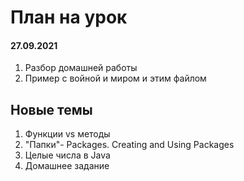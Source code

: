 # План на урок 

#### 27.09.2021

1. Разбор домашней работы
2. Пример с войной и миром и этим файлом

## Новые темы

1. Функции vs методы
2. "Папки"- Packages. Creating and Using Packages
3. Целые числа в Java
4. Домашнее задание



